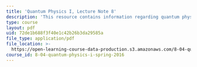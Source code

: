 ```yaml
---
title: 'Quantum Physics I, Lecture Note 8'
description: 'This resource contains information regarding quantum physics: Lecture Note 8.'
type: course
layout: pdf
uid: 72de1b688f3f40e1c42b26b3da29585a
file_type: application/pdf
file_location: >-
  https://open-learning-course-data-production.s3.amazonaws.com/8-04-quantum-physics-i-spring-2016/72de1b688f3f40e1c42b26b3da29585a_MIT8_04S16_LecNotes8.pdf
course_id: 8-04-quantum-physics-i-spring-2016
---
```

